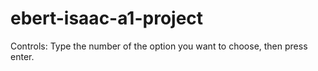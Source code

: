 # ebert-isaac-a1-project                      
                         
Controls: Type the number of the option you want to choose, then press enter.
